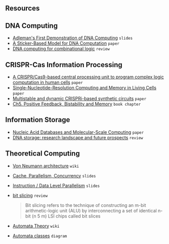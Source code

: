 Resources
---
## DNA Computing
* [Adleman's First Demonstration of DNA Computing](https://users.cs.duke.edu/~reif/courses/molcomplectures/DNA.Computing.Adleman/DNA.Computing.Adleman.pdf) `slides`
* [A Sticker-Based Model for DNA Computation](https://doi.org/10.1089/cmb.1998.5.615) `paper`
* [DNA computing for combinational logic](https://link.springer.com/content/pdf/10.1007/s11432-018-9530-x.pdf) `review`

## CRISPR-Cas Information Processing
* [A CRISPR/Cas9-based central processing unit to program complex logic computation in human cells](https://www.pnas.org/doi/10.1073/pnas.1821740116) `paper`
* [Single-Nucleotide-Resolution Computing and Memory in Living Cells](https://doi.org/10.1016/j.molcel.2019.07.011) `paper`
* [Multistable and dynamic CRISPRi-based synthetic circuits](https://www.nature.com/articles/s41467-020-16574-1) `paper`
* [Ch5. Positive Feedback, Bistability and Memory](https://doi.org/10.1201/9781420011432) `book chapter`


## Information Storage
* [Nucleic Acid Databases and Molecular-Scale Computing](https://pubs.acs.org/doi/pdf/10.1021/acsnano.9b02562) `paper`
* [DNA storage: research landscape and future prospects](https://doi.org/10.1093/nsr/nwaa007) `review`


## Theoretical Computing
* [Von Neumann architecture](https://en.wikipedia.org/wiki/Von_Neumann_architecture) `wiki`
* [Cache, Parallelism, Concurrency](https://www.cse-lab.ethz.ch/wp-content/uploads/2021/10/Cache-and-Concurrency.pdf) `slides`
 
 * [Instruction / Data Level Parallelism](https://www.cse-lab.ethz.ch/wp-content/uploads/2021/10/ILP-DLP.pdf) `slides`

* [bit slicing](https://dl.acm.org/doi/pdf/10.5555/1074100.1074172) `review`

	>Bit slicing refers to the technique of constructing an
	m-bit arithmetic-logic unit (ALU) by interconnecting a
	set of identical n-bit (n 5 m) LSI chips called bit slices

* [Automata Theory](https://cs.stanford.edu/people/eroberts/courses/soco/projects/2004-05/automata-theory/basics.html) `wiki`

* [Automata classes](https://upload.wikimedia.org/wikipedia/commons/a/a2/Automata_theory.svg) `diagram`
